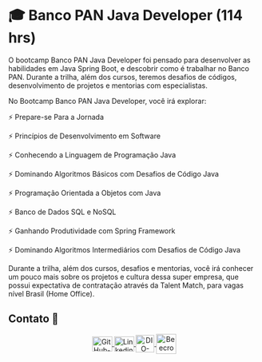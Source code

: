 # 🎓 Banco PAN Java Developer (114 hrs)

O bootcamp Banco PAN Java Developer foi pensado para desenvolver as habilidades em Java Spring Boot, e descobrir como é trabalhar no Banco PAN. Durante a trilha, além dos cursos, teremos desafios de códigos, desenvolvimento de projetos e mentorias com especialistas.

No Bootcamp Banco PAN Java Developer, você irá explorar:

⚡ Prepare-se Para a Jornada

⚡ Princípios de Desenvolvimento em Software

⚡ Conhecendo a Linguagem de Programação Java

⚡ Dominando Algoritmos Básicos com Desafios de Código Java

⚡ Programação Orientada a Objetos com Java

⚡ Banco de Dados SQL e NoSQL

⚡ Ganhando Produtividade com Spring Framework

⚡ Dominando Algoritmos Intermediários com Desafios de Código Java

Durante a trilha, além dos cursos, desafios e mentorias, você irá conhecer um pouco mais sobre os projetos e cultura dessa super empresa, que possui expectativa de contratação através da Talent Match, para vagas nível Brasil (Home Office).

## Contato 📱

<div align="center">
    <a href="https://github.com/vicentejluz" target="blank"><img align="center" src="https://github.com/rahuldkjain/github-profile-readme-generator/blob/master/src/images/icons/Social/github.svg" alt="GitHub-vicentejluz" height="30" width="40" />
    </a>
    <a href="https://www.linkedin.com/in/vicentejluz" target="blank"><img align="center" src="https://raw.githubusercontent.com/rahuldkjain/github-profile-readme-generator/master/src/images/icons/Social/linked-in-alt.svg" alt="Linkedin-vicentejluz" height="30" width="40" />
    </a>  
    <a href="https://web.dio.me/users/vicentejluz" target="_blank"><img align="center" src="https://web.dio.me/favicon/favicon-32x32.png" alt="DIO-Vicente-Luz" height="35" width="37" />
    </a>
    <a href="https://www.beecrowd.com.br/judge/pt/profile/374484" target="blank"><img align="center" src="https://www.beecrowd.com.br/judge/favicon.ico?1635097036" alt="Beecrowd-Vicente-Luz" height="40" width="40" />
    </a>
  <br>
</div>
